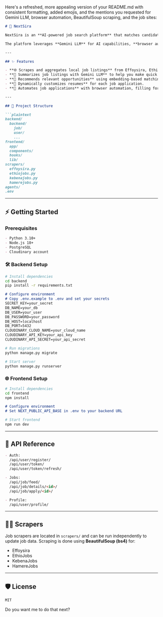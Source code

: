 Here's a refreshed, more appealing version of your README.md with consistent formatting, added emojis, and the mentions you requested for Gemini LLM, browser automation, BeautifulSoup scraping, and the job sites:

````markdown
# 🚀 NextSira

NextSira is an **AI-powered job search platform** that matches candidates to jobs, automates applications, and provides career insights. The project uses **Django** for the backend and **Next.js** for the frontend, with **PostgreSQL** and **Cloudinary** integration.  

The platform leverages **Gemini LLM** for AI capabilities, **browser automation** for submitting applications, and **BeautifulSoup (bs4)** for scraping job listings from local websites: **Effoysira, EthioJobs, KebenaJobs, and HamereJobs**.

---

## ✨ Features

- **🌐 Scrapes and aggregates local job listings** from Effoysira, EthioJobs, KebenaJobs, and HamereJobs using BeautifulSoup.  
- **📝 Summarizes job listings with Gemini LLM** to help you make quick and informed decisions.  
- **🎯 Recommends relevant opportunities** using embedding-based matching tailored to your profile.  
- **📄 Dynamically customizes resumes** for each job application.  
- **🤖 Automates job applications** with browser automation, filling forms and generating personalized emails.

---

## 📂 Project Structure

```plaintext
backend/
  backend/
    job/
    user/
    ...
frontend/
  app/
  components/
  hooks/
  lib/
scrapers/
  effoysira.py
  ethiojobs.py
  kebenajobs.py
  hamerejobs.py
agents/
.env
````

---

## ⚡ Getting Started

### Prerequisites

```markdown
- Python 3.10+
- Node.js 18+
- PostgreSQL
- Cloudinary account
```

### 🛠 Backend Setup

```bash
# Install dependencies
cd backend
pip install -r requirements.txt
```

```markdown
# Configure environment
# Copy .env.example to .env and set your secrets
SECRET_KEY=your_secret
DB_NAME=your_db
DB_USER=your_user
DB_PASSWORD=your_password
DB_HOST=localhost
DB_PORT=5432
CLOUDINARY_CLOUD_NAME=your_cloud_name
CLOUDINARY_API_KEY=your_api_key
CLOUDINARY_API_SECRET=your_api_secret
```

```bash
# Run migrations
python manage.py migrate

# Start server
python manage.py runserver
```

### 🌐 Frontend Setup

```bash
# Install dependencies
cd frontend
npm install
```

```markdown
# Configure environment
# Set NEXT_PUBLIC_API_BASE in .env to your backend URL
```

```bash
# Start frontend
npm run dev
```

---

## 📡 API Reference

```markdown
- Auth:
  /api/user/register/
  /api/user/token/
  /api/user/token/refresh/

- Jobs:
  /api/job/feed/
  /api/job/details/<id>/
  /api/job/apply/<id>/

- Profile:
  /api/user/profile/
```

---

## 🕵️‍♂️ Scrapers

Job scrapers are located in `scrapers/` and can be run independently to update job data.
Scraping is done using **BeautifulSoup (bs4)** for:

* Effoysira
* EthioJobs
* KebenaJobs
* HamereJobs

---

## 🛡 License

```markdown
MIT
```


Do you want me to do that next?
```
